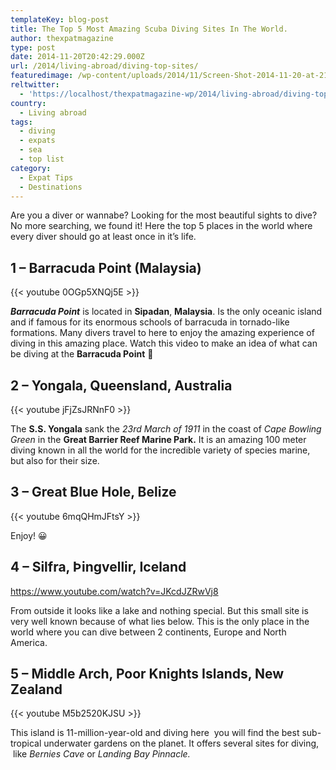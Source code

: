 ```yaml
---
templateKey: blog-post
title: The Top 5 Most Amazing Scuba Diving Sites In The World.
author: thexpatmagazine
type: post
date: 2014-11-20T20:42:29.000Z
url: /2014/living-abroad/diving-top-sites/
featuredimage: /wp-content/uploads/2014/11/Screen-Shot-2014-11-20-at-21.41.37.png
reltwitter:
  - 'https://localhost/thexpatmagazine-wp/2014/living-abroad/diving-top-sites/?utm_source=ReviveOldPost&utm_medium=social&utm_campaign=ReviveOldPost'
country:
  - Living abroad
tags:
  - diving
  - expats
  - sea
  - top list
category:
  - Expat Tips
  - Destinations
---
```


Are you a diver or wannabe? Looking for the most beautiful sights to dive? No more searching, we found it! Here the top 5 places in the world where every diver should go at least once in it&#8217;s life.

## 1 &#8211; Barracuda Point (Malaysia)

{{< youtube 0OGp5XNQj5E >}}

_**Barracuda Point**_ is located in **Sipadan**, **Malaysia**. Is the only oceanic island and if famous for its enormous schools of barracuda in tornado-like formations. Many divers travel to here to enjoy the amazing experience of diving in this amazing place. Watch this video to make an idea of what can be diving at the **Barracuda Point** 🙂

## 2 &#8211; Yongala, Queensland, Australia

{{< youtube jFjZsJRNnF0 >}}

The **S.S. Yongala** sank the *23rd March of 1911* in the coast of *Cape Bowling Green* in the **Great Barrier Reef Marine Park.** It is an amazing 100 meter diving known in all the world for the incredible variety of species marine, but also for their size.

## 3 &#8211; Great Blue Hole, Belize

{{< youtube 6mqQHmJFtsY >}}

Enjoy! 😀

## 4 &#8211; Silfra, Þingvellir, Iceland

https://www.youtube.com/watch?v=JKcdJZRwVj8

From outside it looks like a lake and nothing special. But this small site is very well known because of what lies below. This is the only place in the world where you can dive between 2 continents, Europe and North America.

## 5 &#8211; Middle Arch, Poor Knights Islands, New Zealand

{{< youtube M5b2520KJSU >}}

This island is 11-million-year-old and diving here  you will find the best sub-tropical underwater gardens on the planet. It offers several sites for diving,  like *Bernies Cave* or *Landing Bay Pinnacle.*

&nbsp;
